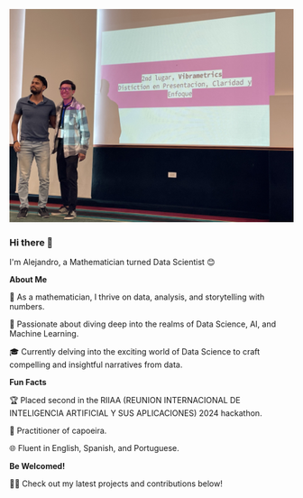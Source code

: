 ![Alt Text](https://github.com/elalejov96/elalejov96/blob/main/Foto%202do%20Puesto.jpg?raw=true)


### Hi there 👋

I'm Alejandro, a Mathematician turned Data Scientist 😊

**About Me**

🧮 As a mathematician, I thrive on data, analysis, and storytelling with numbers.

🌟 Passionate about diving deep into the realms of Data Science, AI, and Machine Learning.

🎓 Currently delving into the exciting world of Data Science to craft compelling and insightful narratives from data.


**Fun Facts**


🏆 Placed second in the RIIAA (REUNION INTERNACIONAL DE INTELIGENCIA ARTIFICIAL Y SUS APLICACIONES) 2024 hackathon.

🥋 Practitioner of capoeira.

🌐 Fluent in English, Spanish, and Portuguese.

**Be Welcomed!**

👩‍💻 Check out my latest projects and contributions below!

<!--
**elalejov96/elalejov96** is a ✨ _special_ ✨ repository because its `README.md` (this file) appears on your GitHub profile.

Here are some ideas to get you started:

- 🔭 I’m currently working on ...
- 🌱 I’m currently learning ...
- 👯 I’m looking to collaborate on ...
- 🤔 I’m looking for help with ...
- 💬 Ask me about ...
- 📫 How to reach me: ...
- 😄 Pronouns: ...
- ⚡ Fun fact: ...
-->
